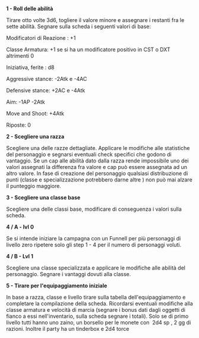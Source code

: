 **1 - Roll delle abilità**

Tirare otto volte 3d6, togliere il valore minore e assegnare i restanti fra le sette abilità.
Segnare sulla scheda i seguenti valori di base:

Modificatori di Reazione : +1

Classe Armatura: +1 se si ha un modificatore positivo in CST o DXT altrimenti 0

Iniziativa, ferite : d8

Aggressive stance: -2Atk e -4AC

Defensive stance: +2AC e -4Atk

Aim: -1AP -2Atk

Move and Shoot: +4Atk

Riposte: 0

**2 - Scegliere una razza**

Scegliere una delle razze dettagliate. Applicare le modifiche alle statistiche del personaggio e segnarsi eventuali check specifici che godono di vantaggio. Se un cap alle abilità dato dalla razza rende impossibile uno dei valori assegnati la differenza fra valore e cap può essere assegnata ad un altro valore. 
In fase di creazione del personaggio qualsiasi distribuzione di punti (classe e specializzazione potrebbero darne altre ) non può mai alzare il punteggio maggiore.


**3 - Scegliere una classe base**

Scegliere una delle classi base, modificare di conseguenza i valori sulla scheda.

**4 / A - lvl 0**

Se si intende iniziare la campagna con un Funnell per più personaggi di livello zero ripetere solo gli step 1 - 4 per il numero di personaggi voluti.

**4 / B - Lvl 1**

Scegliere una classe specializzata e applicare le modifiche alle abilità del personaggio. Segnare i vantaggi dovuti alla classe.

**5 - Tirare per l'equipaggiamento iniziale**

In base a razza, classe e livello tirare sulla tabella dell'equipaggiamento e completare la compilazione della scheda.
Ricordarsi eventuali modifiche alla classe armatura e velocità di marcia (segnare i bonus dati dagli oggetti di fianco a essi nell'inventario, sulla scheda segnare i totali).
Solo se di primo livello tutti hanno uno zaino, un borsello per le monete con  2d4 sp , 2 gg di razioni. Inoltre il party ha un tinderbox e 2d4 torce